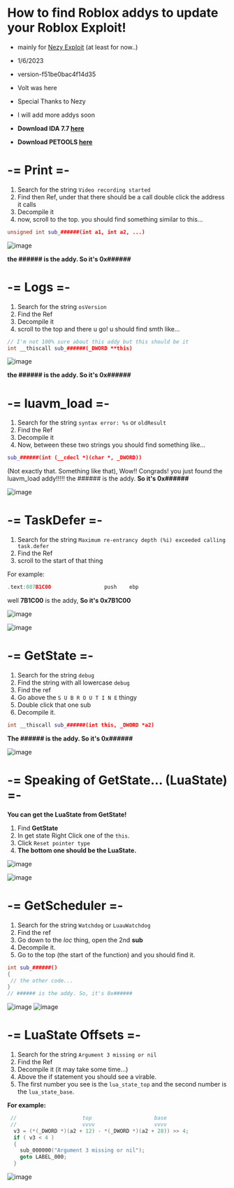 # How to find Roblox addys to update your Roblox Exploit!

- mainly for [Nezy Exploit](https://github.com/NezyDev/Nezy-ExploitV2) (at least for now..)

- 1/6/2023
- version-f51be0bac4f14d35
- Volt was here
- Special Thanks to Nezy
- I will add more addys soon
- **Download IDA 7.7 [here](https://www.mediafire.com/file/zw1txf3fk9tr6t3/ida77.zip/file)**
- **Download PETOOLS [here](https://github.com/petoolse/petools/releases)**

# -= Print =- 

1. Search for the string `Video recording started`
2. Find then Ref, under that there should be a call double click the address it calls
3. Decompile it
4. now, scroll to the top. you should find something similar to this...

```cpp
unsigned int sub_######(int a1, int a2, ...)
```
![image](https://user-images.githubusercontent.com/77842492/211026718-865612c4-9665-47c4-b954-b043d8dfc934.png)

**the ###### is the addy. So it's 0x######**

# -= Logs =-

1. Search for the string `osVersion`
2. Find the Ref
3. Decompile it
4. scroll to the top and there u go! u should find smth like...

```cpp
// I'm not 100% sure about this addy but this should be it
int __thiscall sub_######(_DWORD **this)
```
![image](https://user-images.githubusercontent.com/77842492/211027193-5898b8d5-f40f-4f1c-9659-c5e2693d7cc5.png)

**the ###### is the addy. So it's 0x######**

# -= luavm_load =-

1. Search for the string `syntax error: %s` or `oldResult`
2. Find the Ref
3. Decompile it
4. Now, between these two strings you should find something like... 
```cpp
sub_######(int (__cdecl *)(char *, _DWORD))
```
(Not exactly that. Something like that), Wow!! Congrads! you just found the luavm_load addy!!!!! the ###### is the addy. **So it's 0x######**

![image](https://user-images.githubusercontent.com/77842492/211028854-0fdd994f-26a6-45fd-82e7-cae8fdcea472.png)

# -= TaskDefer =-

1. Search for the string `Maximum re-entrancy depth (%i) exceeded calling task.defer`
2. Find the Ref
3. scroll to the start of that thing

For example:
```cpp
.text:007B1C00                 push    ebp
```
well **7B1C00** is the addy, **So it's 0x7B1C00**

![image](https://user-images.githubusercontent.com/77842492/211036286-06dc9248-41e8-46f2-b27d-a9a2c105363b.png)

![image](https://user-images.githubusercontent.com/77842492/211036318-f5cec11e-89bf-45f2-9c61-e7ff9dacc58e.png)


# -= GetState =-

1. Search for the string `debug`
2. Find the string with all lowercase `debug`
3. Find the ref
4. Go above the `S U B R O U T I N E` thingy
5. Double click that one sub
6. Decompile it.

```cpp
int __thiscall sub_######(int this, _DWORD *a2)
```
**The ###### is the addy. So it's 0x######**

![image](https://user-images.githubusercontent.com/77842492/211151687-d1e0a552-4339-421d-80a7-98af14877def.png)

# -= Speaking of GetState... (LuaState) =-

**You can get the LuaState from GetState!**
1. Find **GetState**
2. In get state Right Click one of the `this`.
3. Click `Reset pointer type`
4. **The bottom one should be the LuaState.**

![image](https://user-images.githubusercontent.com/77842492/211151900-7720f7af-38b8-41de-818d-fb2c220c0fcc.png)

![image](https://user-images.githubusercontent.com/77842492/211152002-7c7ea8a3-454e-45be-8de0-f0abaf0dc3b7.png)


# -= GetScheduler =-

1. Search for the string `Watchdog` or `LuauWatchdog`
2. Find the ref
3. Go down to the *loc* thing, open the 2nd **sub**
4. Decompile it.
5. Go to the top (the start of the function) and you should find it. 

```cpp
int sub_######() 
{
 // the other code...
}
// ###### is the addy. So, it's 0x######
```

![image](https://user-images.githubusercontent.com/77842492/211193894-a60517ef-3ef0-4b8c-9218-06097319fbc3.png)
![image](https://user-images.githubusercontent.com/77842492/211193901-8b83d281-0845-48da-bfa2-394a06ff85ff.png)

# -= LuaState Offsets =-

1. Search for the string `Argument 3 missing or nil`
2. Find the Ref
3. Decompile it (it may take some time...)
4. Above the if statement you should see a virable. 
5. The first number you see is the `lua_state_top` and the second number is the `lua_state_base`.

**For example:**

```cpp
 //                     top                    base 
 //                     vvvv                   vvvv
  v3 = (*(_DWORD *)(a2 + 12) - *(_DWORD *)(a2 + 28)) >> 4;
  if ( v3 < 4 )
  {
    sub_000000("Argument 3 missing or nil");
    goto LABEL_000;
  }
  ```
  
  ![image](https://user-images.githubusercontent.com/77842492/211194550-f2cc9d6e-a27a-42d8-87ed-bb551a06aa64.png)

